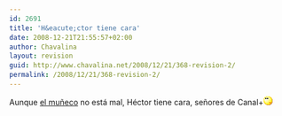 ```yaml
---
id: 2691
title: 'H&eacute;ctor tiene cara'
date: 2008-12-21T21:55:57+02:00
author: Chavalina
layout: revision
guid: http://www.chavalina.net/2008/12/21/368-revision-2/
permalink: /2008/12/21/368-revision-2/
---
```

Aunque <a href="http://www.kirai.bitacoras.com/index.php?p=463" target="_blank">el mu&ntilde;eco</a> no est&aacute; mal, H&eacute;ctor tiene cara, se&ntilde;ores de Canal+![emo](/imagenes/emoticonos/pensativo.gif)